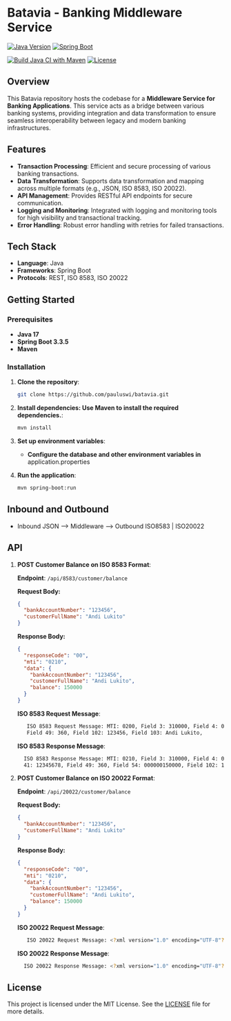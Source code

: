 # Batavia - Banking Middleware Service


[![Java Version](https://img.shields.io/badge/Java-17-blue)](https://www.oracle.com/java/)
[![Spring Boot](https://img.shields.io/badge/Spring%20Boot-3.3.5-brightgreen)](https://spring.io/projects/spring-boot)


[![Build Java CI with Maven](https://github.com/pauluswi/batavia/actions/workflows/maven.yml/badge.svg?branch=main)](https://github.com/pauluswi/batavia/actions/workflows/maven.yml)
[![License](https://img.shields.io/badge/license-MIT-green)](LICENSE)



## Overview
This Batavia repository hosts the codebase for a **Middleware Service for Banking Applications**. 
This service acts as a bridge between various banking systems, providing integration and data transformation to ensure seamless interoperability between legacy and modern banking infrastructures.

## Features
- **Transaction Processing**: Efficient and secure processing of various banking transactions.
- **Data Transformation**: Supports data transformation and mapping across multiple formats (e.g., JSON, ISO 8583, ISO 20022).
- **API Management**: Provides RESTful API endpoints for secure communication.
- **Logging and Monitoring**: Integrated with logging and monitoring tools for high visibility and transactional tracking.
- **Error Handling**: Robust error handling with retries for failed transactions.

## Tech Stack
- **Language**: Java
- **Frameworks**: Spring Boot
- **Protocols**: REST, ISO 8583, ISO 20022

## Getting Started

### Prerequisites
- **Java 17**
- **Spring Boot 3.3.5**
- **Maven**

### Installation

1. **Clone the repository**:
   ```bash
   git clone https://github.com/pauluswi/batavia.git
   ```
2. **Install dependencies: Use Maven to install the required dependencies.**:
   ```bash
   mvn install
   ```
3. **Set up environment variables**:
   - **Configure the database and other environment variables in** application.properties
     
4. **Run the application**:
   ```bash
   mvn spring-boot:run
   ```

## Inbound and Outbound

- Inbound JSON   -->   Middleware   -->   Outbound ISO8583 | ISO20022

## API

1. **POST Customer Balance on ISO 8583 Format**:

   **Endpoint**: `/api/8583/customer/balance`

   **Request Body:**

   ```json
   {
     "bankAccountNumber": "123456",
     "customerFullName": "Andi Lukito"
   }
   ```

   **Response Body:**

   ```json
   {
     "responseCode": "00",
     "mti": "0210",
     "data": {
       "bankAccountNumber": "123456",
       "customerFullName": "Andi Lukito",
       "balance": 150000
     }
   }
   ```

   **ISO 8583 Request Message**:
   ```bash
      ISO 8583 Request Message: MTI: 0200, Field 3: 310000, Field 4: 000000000000, Field 7: 1111241830, Field 11: 123456, Field 41: 12345678, 
      Field 49: 360, Field 102: 123456, Field 103: Andi Lukito, 
   ```

   **ISO 8583 Response Message**:
   ```bash
     ISO 8583 Response Message: MTI: 0210, Field 3: 310000, Field 4: 000000000000, Field 7: 1111241830, Field 11: 123456, Field 39: 00, Field 
     41: 12345678, Field 49: 360, Field 54: 000000150000, Field 102: 123456, Field 103: Andi Lukito, 
   ```

2. **POST Customer Balance on ISO 20022 Format**:

   **Endpoint**: `/api/20022/customer/balance`

   **Request Body:**

   ```json
   {
     "bankAccountNumber": "123456",
     "customerFullName": "Andi Lukito"
   }
   ```

   **Response Body:**

   ```json
   {
     "responseCode": "00",
     "mti": "0210",
     "data": {
       "bankAccountNumber": "123456",
       "customerFullName": "Andi Lukito",
       "balance": 150000
     }
   }
   ```

   **ISO 20022 Request Message**:
   ```bash
      ISO 20022 Request Message: <?xml version="1.0" encoding="UTF-8"?><Document xmlns="urn:iso:std:iso:20022:tech:xsd:pain.001.001.03"><CstmrCdtTrfInitn><GrpHdr><MsgId>msg123456</MsgId><CreDtTm>2024-01-01T12:00:00</CreDtTm></GrpHdr><PmtInf><Dbtr><Nm>Andi Lukito</Nm></Dbtr><DbtrAcct><Id><Othr><Id>123456</Id></Othr></Id></DbtrAcct></PmtInf></CstmrCdtTrfInitn></Document> 
   ```

   **ISO 20022 Response Message**:
   ```bash
     ISO 20022 Response Message: <?xml version="1.0" encoding="UTF-8"?><Document xmlns="urn:iso:std:iso:20022:tech:xsd:pain.001.001.03"><CstmrCdtTrfInitn><GrpHdr><MsgId>msg123456</MsgId><CreDtTm>2024-01-01T12:00:00</CreDtTm></GrpHdr><PmtInf><DbtrAcct><Id><Othr><Id>123456</Id></Othr></Id></DbtrAcct></PmtInf><Bal><Amt Ccy="USD">1500.00</Amt></Bal><AcctInf><CIF>111</CIF><Name>Andi Lukito</Name></AcctInf></CstmrCdtTrfInitn></Document>
   ```

## License
This project is licensed under the MIT License. See the [LICENSE](./LICENSE) file for more details.


